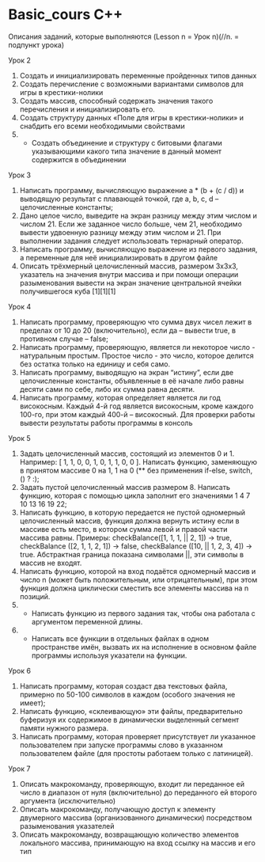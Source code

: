 # Basic_cours C++
Описания заданий, которые выполняются (Lesson n = Урок n)(//n. = подпункт урока)


Урок 2

1. Создать и инициализировать переменные пройденных типов данных
2. Создать перечисление с возможными вариантами символов для игры в крестики-нолики
3. Создать массив, способный содержать значения такого перечисления и инициализировать его.
4. Создать структуру данных «Поле для игры в крестики-нолики» и снабдить его всеми необходимыми свойствами
5. * Создать объединение и структуру с битовыми флагами указывающими какого типа значение в данный момент содержится в объединении

Урок 3

1. Написать программу, вычисляющую выражение a * (b + (c / d)) и выводящую результат с плавающей точкой, где a, b, c, d – целочисленные константы;
2. Дано целое число, выведите на экран разницу между этим числом и числом 21. Если же заданное число больше, чем 21, необходимо вывести удвоенную разницу между этим числом и 21. При выполнении задания следует использовать тернарный оператор.
3. Написать программу, вычисляющую выражение из первого задания, а переменные для неё инициализировать в другом файле
4. Описать трёхмерный целочисленный массив, размером 3х3х3, указатель на значения внутри массива и при помощи операции разыменования вывести на экран значение центральной ячейки получившегося куба [1][1][1]

Урок 4

1. Написать программу, проверяющую что сумма двух чисел лежит в пределах от 10 до 20 (включительно), если да – вывести true, в противном случае – false;
2. Написать программу, проверяющую, является ли некоторое число - натуральным простым. Простое число - это число, которое делится без остатка только на единицу и себя само.
3. Написать программу, выводящую на экран “истину”, если две целочисленные константы, объявленные в её начале либо равны десяти сами по себе, либо их сумма равна десяти.
4. Написать программу, которая определяет является ли год високосным. Каждый 4-й год является високосным, кроме каждого 100-го, при этом каждый 400-й – високосный. Для проверки работы вывести результаты работы программы в консоль

Урок 5

1. Задать целочисленный массив, состоящий из элементов 0 и 1. Например: [ 1, 1, 0, 0, 1, 0, 1, 1, 0, 0 ]. Написать функцию, заменяющую в принятом массиве 0 на 1, 1 на 0 (** без применения if-else, switch, () ? :);
2. Задать пустой целочисленный массив размером 8. Написать функцию, которая с помощью цикла заполнит его значениями 1 4 7 10 13 16 19 22;
3. Написать функцию, в которую передается не пустой одномерный целочисленный массив, функция должна вернуть истину если в массиве есть место, в котором сумма левой и правой части массива равны. Примеры: checkBalance([1, 1, 1, || 2, 1]) → true, checkBalance ([2, 1, 1, 2, 1]) → false, checkBalance ([10, || 1, 2, 3, 4]) → true. Абстрактная граница показана символами ||, эти символы в массив не входят.
4. Написать функцию, которой на вход подаётся одномерный массив и число n (может быть положительным, или отрицательным), при этом функция должна циклически сместить все элементы массива на n позиций.
5. * Написать функцию из первого задания так, чтобы она работала с аргументом переменной длины.
6. * Написать все функции в отдельных файлах в одном пространстве имён, вызвать их на исполнение в основном файле программы используя указатели на функции.

Урок 6

1. Написать программу, которая создаст два текстовых файла, примерно по 50-100 символов в каждом (особого значения не имеет);
2. Написать функцию, «склеивающую» эти файлы, предварительно буферизуя их содержимое в динамически выделенный сегмент памяти нужного размера.
3. Написать программу, которая проверяет присутствует ли указанное пользователем при запуске программы слово в указанном пользователем файле (для простоты работаем только с латиницей).

Урок 7

1. Описать макрокоманду, проверяющую, входит ли переданное ей число в диапазон от нуля (включительно) до переданного ей второго аргумента (исключительно)
2. Описать макрокоманду, получающую доступ к элементу двумерного массива (организованного динамически) посредством разыменования указателей
3. Описать макрокоманду, возвращающую количество элементов локального массива, принимающую на вход ссылку на массив и его тип
